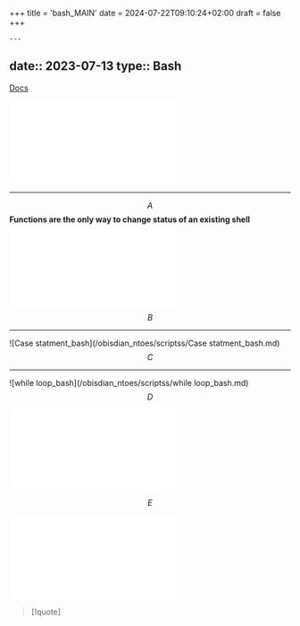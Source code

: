 +++
title = 'bash_MAIN'
date = 2024-07-22T09:10:24+02:00
draft = false
+++

    ---
date:: 2023-07-13
type:: Bash
---
[Docs](https://tldp.org/)


![modes_bash](/obisdian_ntoes/notes_obsidian/Linux/commands/modes_bash.md)

---


$$A$$
**Functions are the only way to change status of an existing shell**
 ![Functions](/obisdian_ntoes/scriptss/Functions.md)
$$B$$

---
![Case statment_bash](/obisdian_ntoes/scriptss/Case statment_bash.md)
$$C$$

---
![while loop_bash](/obisdian_ntoes/scriptss/while loop_bash.md)
$$D$$
![Variables](/obisdian_ntoes/scriptss/Variables.md)


$$E$$

![redirecrtion_bash](/obisdian_ntoes/notes_obsidian/Linux/commands/redirecrtion_bash.md)

>[!quote] 
